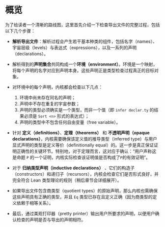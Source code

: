 # 概览

为了给读者一个清晰的路线图，这里首先介绍一下检查导出文件的完整过程，包括以下几个步骤：

* **解析导出文件**：解析过程会产生若干基本种类的组件，包括名字（names）、宇宙层级（levels）与表达式（expressions），以及一系列的声明（declarations）。

* 解析得到的**声明集合**共同构成一个**环境（environment）**。环境是一个映射，将每个声明的名字对应到声明本身。这些声明正是类型检查过程真正的目标对象。

* 对环境中的每个声明，内核都会检查以下几点：

  1. 环境中尚未存在同名的声明；
  2. 声明中不存在重复的宇宙参数；
  3. 声明的类型必须确实是一个类型，而非一个值（即 `infer declar.ty` 的结果必须是 `Sort <n>` 形式的表达式）；
  4. 声明的类型中不包含任何自由变量（free variable）。

* 针对 **定义（definitions）**、**定理（theorems）** 和 **不透明声明（opaque declarations）**，内核需要确保该定义值的推导类型（inferred type）与用户显式声明的类型是定义等价（definitionally equal）的。这一步是真正保证证明正确性的关键环节。特别地，对于定理而言，这对应于确认：“用户声称这是命题 `P` 的一个证明，内核实际检查该证明值是否构成了`P`的有效证明”。

* 对于 **归纳类型声明（inductive declarations）** 、它们的构造子（constructors）和递归子（recursors），内核会检查它们是否形式良好，并完全符合 Lean 类型理论的规则（稍后章节会详细展开）。

* 如果导出文件包含商类型（quotient types）的原始声明，那么内核也需确保这些声明具有正确的类型，并且 `Eq` 类型已存在且定义正确（因为商类型的定义依赖于相等关系）。

* 最后，通过美观打印器（pretty printer）输出用户所要求的声明，以便用户确认检查的声明是否与导出的声明相符。
